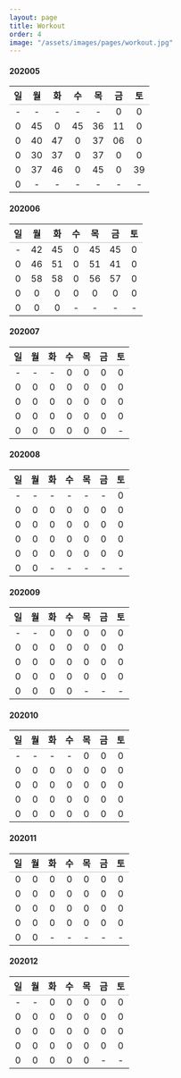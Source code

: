 ```yaml
---
layout: page
title: Workout
order: 4
image: "/assets/images/pages/workout.jpg"
---
```


<style>
    table {
    width: 100%;
    caption-side: bottom;
    }
    table thead tr {
    border-bottom: 1px solid #aaaa;
    }
    table caption {
    text-align: left;
    line-height: 1;
    }
    .c-content h4,
    .c-content table {
    display: none;
    }
</style>

#### 202005

| 일  | 월  |  화  | 수  | 목  | 금  | 토  |
|:---:|:---:|:---:|:---:|:---:|:---:|:---:|
|  -  |  -  |  -  |  -  |  -  |  0  |  0  |
|  0  | 45  |  0  | 45  | 36  | 11  |  0  |
|  0  | 40  | 47  |  0  | 37  | 06  |  0  |
|  0  | 30  | 37  |  0  | 37  |  0  |  0  |
|  0  | 37  | 46  |  0  | 45  |  0  | 39  |
|  0  |  -  |  -  |  -  |  -  |  -  |  -  |

#### 202006

| 일  | 월  |  화  | 수  | 목  | 금  | 토  |
|:---:|:---:|:---:|:---:|:---:|:---:|:---:|
|  -  | 42  | 45  |  0  | 45  | 45  |  0  |
|  0  | 46  | 51  |  0  | 51  | 41  |  0  |
|  0  | 58  | 58  |  0  | 56  | 57  |  0  |
|  0  |  0  |  0  |  0  |  0  |  0  |  0  |
|  0  |  0  |  0  |  -  |  -  |  -  |  -  |

#### 202007

| 일  | 월  |  화  | 수  | 목  | 금  | 토  |
|:---:|:---:|:---:|:---:|:---:|:---:|:---:|
|  -  |  -  |  -  |  0  |  0  |  0  |  0  |
|  0  |  0  |  0  |  0  |  0  |  0  |  0  |
|  0  |  0  |  0  |  0  |  0  |  0  |  0  |
|  0  |  0  |  0  |  0  |  0  |  0  |  0  |
|  0  |  0  |  0  |  0  |  0  |  0  |  -  |

#### 202008

| 일  | 월  |  화  | 수  | 목  | 금  | 토  |
|:---:|:---:|:---:|:---:|:---:|:---:|:---:|
|  -  |  -  |  -  |  -  |  -  |  -  |  0  |
|  0  |  0  |  0  |  0  |  0  |  0  |  0  |
|  0  |  0  |  0  |  0  |  0  |  0  |  0  |
|  0  |  0  |  0  |  0  |  0  |  0  |  0  |
|  0  |  0  |  0  |  0  |  0  |  0  |  0  |
|  0  |  0  |  -  |  -  |  -  |  -  |  -  |

#### 202009

| 일  | 월  |  화  | 수  | 목  | 금  | 토  |
|:---:|:---:|:---:|:---:|:---:|:---:|:---:|
|  -  |  -  |  0  |  0  |  0  |  0  |  0  |
|  0  |  0  |  0  |  0  |  0  |  0  |  0  |
|  0  |  0  |  0  |  0  |  0  |  0  |  0  |
|  0  |  0  |  0  |  0  |  0  |  0  |  0  |
|  0  |  0  |  0  |  0  |  -  |  -  |  -  |

#### 202010

| 일  | 월  |  화  | 수  | 목  | 금  | 토  |
|:---:|:---:|:---:|:---:|:---:|:---:|:---:|
|  -  |  -  |  -  |  -  |  0  |  0  |  0  |
|  0  |  0  |  0  |  0  |  0  |  0  |  0  |
|  0  |  0  |  0  |  0  |  0  |  0  |  0  |
|  0  |  0  |  0  |  0  |  0  |  0  |  0  |
|  0  |  0  |  0  |  0  |  0  |  0  |  0  |

#### 202011

| 일  | 월  |  화  | 수  | 목  | 금  | 토  |
|:---:|:---:|:---:|:---:|:---:|:---:|:---:|
|  0  |  0  |  0  |  0  |  0  |  0  |  0  |
|  0  |  0  |  0  |  0  |  0  |  0  |  0  |
|  0  |  0  |  0  |  0  |  0  |  0  |  0  |
|  0  |  0  |  0  |  0  |  0  |  0  |  0  |
|  0  |  0  |  -  |  -  |  -  |  -  |  -  |

#### 202012

| 일  | 월  |  화  | 수  | 목  | 금  | 토  |
|:---:|:---:|:---:|:---:|:---:|:---:|:---:|
|  -  |  -  |  0  |  0  |  0  |  0  |  0  |
|  0  |  0  |  0  |  0  |  0  |  0  |  0  |
|  0  |  0  |  0  |  0  |  0  |  0  |  0  |
|  0  |  0  |  0  |  0  |  0  |  0  |  0  |
|  0  |  0  |  0  |  0  |  0  |  -  |  -  |

<script>
    let month_element = document.getElementById(
        new Date().getFullYear() 
        + "" 
        + String(new Date().getMonth() + 1).padStart(2, "0")
    );

    if (month_element) {
        month_element.style.display = "block";
        month_element.nextElementSibling.style.display = "table";
    }

    let last_day = new Date(
        new Date().getFullYear(), 
        new Date().getMonth() + 1, 
        0
    );

    let total               = 0;
    let nf                  = Intl.NumberFormat();
    let year_total          = 0;
    let year_date           = 0;
    let year_workout_date   = 0;

    let month_td = month_element.nextElementSibling.getElementsByTagName("td");
    let workout_day = 0;
    for (var key in month_td) {
        if (parseInt(month_td[key].innerText)) {
            total += parseInt(parseInt(month_td[key].innerText));
            workout_day++;
        }
    }

    let average         = parseInt(total / last_day.getDate());
    let year_element    = document.querySelectorAll("h4[id^='2020']");
    let each_td         = {};

    for (var key in year_element) {
        each_year_element = year_element[key];

        if (typeof(each_year_element) === 'object') {
            each_td = each_year_element.nextElementSibling.getElementsByTagName('td');

            for (var key_td in each_td)  {
                if (typeof(each_td[key_td]) === 'object') {

                    if (parseInt(each_td[key_td].innerText)) {
                        year_total += parseInt(each_td[key_td].innerText);
                        year_workout_date++;
                    } else if (parseInt(each_td[key_td].innerText) === 0) {
                        year_date++;
                    }
                }
            }
        }
    }

    let caption = document.createElement("caption");
    caption.innerHTML =
        "<legend><small>Total: "        + nf.format(total)                          + "</small></legend>"
        + "<legend><small>Average: "    + average                                   + "</small></legend>"
        + "<legend><small>Ratio: "      + workout_day + "/" + last_day.getDate()    + "</small></legend>"
        + "<legend><small>Year Total: " + nf.format(year_total)                     + "</small></legend>"
        + "<legend><small>Year Ratio: " + year_workout_date + "/" + year_date       + "</small></legend>"
        ;
    table.appendChild(caption);
</script>
